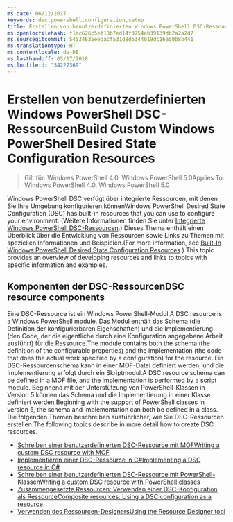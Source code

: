 ```yaml
---
ms.date: 06/12/2017
keywords: dsc,powershell,configuration,setup
title: Erstellen von benutzerdefinierten Windows PowerShell DSC-Ressourcen
ms.openlocfilehash: f1ac626c5ef18b7ed14f3754ab39139db2a2a2d7
ms.sourcegitcommit: 54534635eedacf531d8d6344019dc16a50b8b441
ms.translationtype: HT
ms.contentlocale: de-DE
ms.lasthandoff: 05/17/2018
ms.locfileid: "34222369"
---
```

# <a name="build-custom-windows-powershell-desired-state-configuration-resources"></a><span data-ttu-id="caa7e-103">Erstellen von benutzerdefinierten Windows PowerShell DSC-Ressourcen</span><span class="sxs-lookup"><span data-stu-id="caa7e-103">Build Custom Windows PowerShell Desired State Configuration Resources</span></span>

> <span data-ttu-id="caa7e-104">Gilt für: Windows PowerShell 4.0, Windows PowerShell 5.0</span><span class="sxs-lookup"><span data-stu-id="caa7e-104">Applies To: Windows PowerShell 4.0, Windows PowerShell 5.0</span></span>

<span data-ttu-id="caa7e-105">Windows PowerShell DSC verfügt über integrierte Ressourcen, mit denen Sie Ihre Umgebung konfigurieren können</span><span class="sxs-lookup"><span data-stu-id="caa7e-105">Windows PowerShell Desired State Configuration (DSC) has built-in resources that you can use to configure your environment.</span></span> <span data-ttu-id="caa7e-106">(Weitere Informationen finden Sie unter [Integrierte Windows PowerShell DSC-Ressourcen](builtInResource.md).) Dieses Thema enthält einen Überblick über die Entwicklung von Ressourcen sowie Links zu Themen mit speziellen Informationen und Beispielen.</span><span class="sxs-lookup"><span data-stu-id="caa7e-106">(For more information, see [Built-In Windows PowerShell Desired State Configuration Resources](builtInResource.md).) This topic provides an overview of developing resources and links to topics with specific information and examples.</span></span>

## <a name="dsc-resource-components"></a><span data-ttu-id="caa7e-107">Komponenten der DSC-Ressourcen</span><span class="sxs-lookup"><span data-stu-id="caa7e-107">DSC resource components</span></span>

<span data-ttu-id="caa7e-108">Eine DSC-Ressource ist ein Windows PowerShell-Modul.</span><span class="sxs-lookup"><span data-stu-id="caa7e-108">A DSC resource is a Windows PowerShell module.</span></span> <span data-ttu-id="caa7e-109">Das Modul enthält das Schema (die Definition der konfigurierbaren Eigenschaften) und die Implementierung (den Code, der die eigentliche durch eine Konfiguration angegebene Arbeit ausführt) für die Ressource.</span><span class="sxs-lookup"><span data-stu-id="caa7e-109">The module contains both the schema (the definition of the configurable properties) and the implementation (the code that does the actual work specified by a configuration) for the resource.</span></span> <span data-ttu-id="caa7e-110">Ein DSC-Ressourcenschema kann in einer MOF-Datei definiert werden, und die Implementierung erfolgt durch ein Skriptmodul.</span><span class="sxs-lookup"><span data-stu-id="caa7e-110">A DSC resource schema can be defined in a MOF file, and the implementation is performed by a script module.</span></span> <span data-ttu-id="caa7e-111">Beginnend mit der Unterstützung von PowerShell-Klassen in Version 5 können das Schema und die Implementierung in einer Klasse definiert werden.</span><span class="sxs-lookup"><span data-stu-id="caa7e-111">Beginning with the support of PowerShell classes in version 5, the schema and implementation can both be defined in a class.</span></span> <span data-ttu-id="caa7e-112">Die folgenden Themen beschreiben ausführlicher, wie Sie DSC-Ressourcen erstellen.</span><span class="sxs-lookup"><span data-stu-id="caa7e-112">The following topics describe in more detail how to create DSC resources.</span></span>

* [<span data-ttu-id="caa7e-113">Schreiben einer benutzerdefinierten DSC-Ressource mit MOF</span><span class="sxs-lookup"><span data-stu-id="caa7e-113">Writing a custom DSC resource with MOF</span></span>](authoringResourceMOF.md)
* [<span data-ttu-id="caa7e-114">Implementieren einer DSC-Ressource in C#</span><span class="sxs-lookup"><span data-stu-id="caa7e-114">Implementing a DSC resource in C#</span></span>](authoringResourceMofCS.md)
* [<span data-ttu-id="caa7e-115">Schreiben einer benutzerdefinierten DSC-Ressource mit PowerShell-Klassen</span><span class="sxs-lookup"><span data-stu-id="caa7e-115">Writing a custom DSC resource with PowerShell classes</span></span>](authoringResourceClass.md)
* [<span data-ttu-id="caa7e-116">Zusammengesetzte Ressourcen: Verwenden einer DSC-Konfiguration als Ressource</span><span class="sxs-lookup"><span data-stu-id="caa7e-116">Composite resources: Using a DSC configuration as a resource</span></span>](authoringResourceComposite.md)
* [<span data-ttu-id="caa7e-117">Verwenden des Ressourcen-Designers</span><span class="sxs-lookup"><span data-stu-id="caa7e-117">Using the Resource Designer tool</span></span>](authoringResourceMofDesigner.md)
